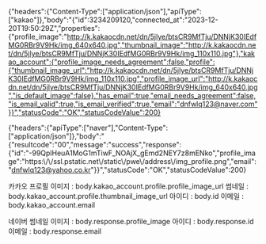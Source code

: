 {"headers":{"Content-Type":["application/json"],"apiType":["kakao"]},"body":"{"id":3234209120,"connected_at":"2023-12-20T19:50:29Z","properties":{"profile_image":"http://k.kakaocdn.net/dn/5jlye/btsCR9MfTju/DNNjK30IEdfMG0RBr9V9Hk/img_640x640.jpg","thumbnail_image":"http://k.kakaocdn.net/dn/5jlye/btsCR9MfTju/DNNjK30IEdfMG0RBr9V9Hk/img_110x110.jpg"},"kakao_account":{"profile_image_needs_agreement":false,"profile":{"thumbnail_image_url":"http://k.kakaocdn.net/dn/5jlye/btsCR9MfTju/DNNjK30IEdfMG0RBr9V9Hk/img_110x110.jpg","profile_image_url":"http://k.kakaocdn.net/dn/5jlye/btsCR9MfTju/DNNjK30IEdfMG0RBr9V9Hk/img_640x640.jpg","is_default_image":false},"has_email":true,"email_needs_agreement":false,"is_email_valid":true,"is_email_verified":true,"email":"dnfwlq123@naver.com"}}","statusCode":"OK","statusCodeValue":200}


{"headers":{"apiType":["naver"],"Content-Type":["application/json"]},"body":"{\"resultcode\":\"00\",\"message\":\"success\",\"response\":{\"id\":\"-99QplHeuA1MoG1mTiwF_NOAjX_gEmd2NEY7z8mENko\",\"profile_image\":\"https:\\/\\/ssl.pstatic.net\\/static\\/pwe\\/address\\/img_profile.png\",\"email\":\"dnfwlq123@yahoo.co.kr\"}}","statusCode":"OK","statusCodeValue":200}

카카오
프로필 이미지 : body.kakao_account.profile.profile_image_url
썸네일 : body.kakao_account.profile.thumbnail_image_url
아이디 : body.id
이메일 : body.kakao_account.email

네이버
썸네일 이미지 : body.response.profile_image
아이디 : body.response.id
이메일 : body.response.email